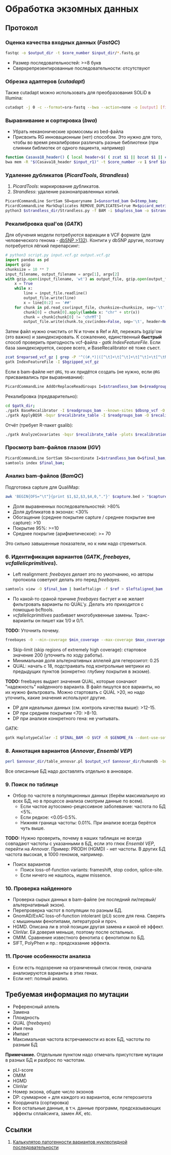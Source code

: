 # Обработка экзомных данных

## Протокол

### Оценка качества входных данных (*FastQC*)

```bash
fastqc -o $output_dir -t $core_number $input_dir/*.fastq.gz
```
* Размер последовательностей: >=8 букв
* Сверхрепрезентированные последовательности: отсутствуют

### Обрезка адаптеров (*cutadapt*)

Также cutadapt можно использовать для преобразования SOLiD в Illumina:

```bash
cutadapt -j 0 -c --format=sra-fastq --bwa --action=none -o [output] [file]
```

### Выравнивание и сортировка (*bwa*)

* Убрать неканонические хромосомы из bed-файла
* Присвоить RG инновационным (нет) способом.
Это нужно для того, чтобы во время рекалибровки различать разные библиотеки (при слиянии библиотек от одного пациента, например)

```bash
function Casava18_header() { local header=$( ( zcat $1 || bzcat $1 || cat $1 ) 2> /dev/null | head -n 1 ); local id=$(echo $header | head -n 1 | cut -f 1-4 -d":" | sed 's/@//' | sed 's/:/_/g'); local sm=$(echo $header | head -n 1 | grep -Eo "[ATGCN]+$"); echo "@RG\tID:"$id"\tSM:"$id"_"$sm"\tLB:"$id"_"$sm"\tPL:ILLUMINA" >&1; };
bwa mem -R "$(Casava18_header $input_r1)" -t $core_number -v 1 $ref $input_r1 $input_r2 | samtools view -O BAM -@ $core_number - > $unsorted_bam;
```

### Удаление дубликатов (*PicardTools*, *Strandless*)

1. *PicardTools*: маркирование дубликатов.
2. *Strandless*: удаление разнонаправленных копий.

```bash
PicardCommandLine SortSam SO=queryname I=$unsorted_bam O=$temp_bam;
PicardCommandLine MarkDuplicates REMOVE_DUPLICATES=true M=$picard_metrics_txt I=$temp_bam O=$dupless_bam && rm -f $temp_bam;
python3 $strandless_dir/Strandless.py -f BAM -i $dupless_bam -o $strandless_bam -m $strandless_metrics_txt;
```

### Рекалибровка qual'ов (*GATK*)

Для обучения модели потребуются вариации в VCF формате (для человеческого генома - [dbSNP >132](https://ftp.ncbi.nih.gov/snp/organisms/)).
Контиги у dbSNP другие, поэтому потребуется лёгкий перепарсинг:

```python
# python3 script.py input.vcf.gz output.vcf.gz
import pandas as pd
import gzip
chunksize = 10 ** 7
input_filename, output_filename = argv[1], argv[2]
with gzip.open(input_filename, 'wt') as output_file, gzip.open(output_filename, 'rt') as input_file:
	x = True
	while x: 
		line = input_file.readline()
		output_file.write(line)
		x = line[0:2] == '##'
	for chunk in pd.read_csv(input_file, chunksize=chunksize, sep='\t', header=None):
		chunk[0] = chunk[0].apply(lambda x: "chr" + str(x))
		chunk = chunk[chunk[0] != 'chrMT']
		output_file.write(chunk.to_csv(index=False, sep='\t', header=None))
```

Затем файл нужно очистить от N и точек в Ref и Alt, пережать bgzip'ом (это важно) и заиндексировать.
К сожалению, единственный **быстрый** способ проверить пригодность vcf-файла - *gatk IndexFeatureFile*.
Если база заиндексируется, скорее всего, и BaseRecalibrator её тоже съест.

```bash
zcat $reparsed_vcf_gz | grep -P '^((#.*)|([^\t]+\t[^\t]+\t[^\t]+\t[^\tN\.]+\t[^\tN\.]\t.*))$' | bgzip -c > $bgzipped_vcf_gz;
gatk IndexFeatureFile -I $bgzipped_vcf_gz
```

Если в bam-файле нет `@RG`, то их придётся создать (не нужно, если `@RG` присваивались при выравнивании):

```bash
PicardCommandLine AddOrReplaceReadGroups I=$strandless_bam O=$readgroups_bam RGID=4 RGLB=lib1 RGPL=illumina RGPU=unit1 RGSM=20
```

Рекалибровка (предварительно):

```bash
cd $gatk_dir;
./gatk BaseRecalibrator -I $readgroups_bam --known-sites $dbsnp_vcf -O $recalibrate_table -R $ref;
./gatk ApplyBQSR -bqsr $recalibrate_table -I $readgroups_bam -O $recalibrated_bam
```

Отчёт (требует R-пакет gsalib):

```bash
./gatk AnalyzeCovariates -bqsr $recalibrate_table -plots $recalibration_plots_pdf
```

### Просмотр bam-файлов глазом (*IGV*)

```bash
PicardCommandLine SortSam SO=coordinate I=$strandless_bam O=$final_bam;
samtools index $final_bam;
```

### Анализ bam-файлов (*BamQC*)

Подготовка capture для QualiMap:

```bash
awk 'BEGIN{OFS="\t"}{print $1,$2,$3,$4,0,"."}' $capture.bed > "$capture"_QualiMap.bed
```

* Доля выравненных последовательностей: >80%
* Доля дубликатов в экзонах: <30%
* Обогащение (среднее покрытие capture / среднее покрытие вне capture): >10
* Покрытие 95%: >=10
* Среднее покрытие (арифметическое): >= 70

Это сильно завышенные показатели, но к ним надо стремиться.

### 6. Идентификация вариантов (*GATK*, *freebayes*, *vcfallelicprimitives*).

* Left realignment: *freebayes* делает это по умолчанию, но авторы протокола советуют делать это перед *freebayes*. 

```bash
samtools view -O $final_bam | bamleftalign -f $ref > $leftaligned_bam
```

* По какой-то сраной причине *freebayes* бастует и не желает фильтровать варианты по QUAL'у.
Делать это приходится с помощью bcftools.
* *vcfallelicprimitives* разбивает многобуквенные замены.
Транс-варианты он пишет как 1/0 и 0/1.

**TODO:** Уточнить почему.

```bash
freebayes -0 --min-coverage $min_coverage --max-coverage $max_coverage -f $ref -t $exome_bed -b $leftaligned_bam | bcftools filter -i "QUAL > "$min_qual"" | vcflib vcfallelicprimitives > $vcf;
```

* Skip-limit (skip regions of extremely high coverage): стартовое значение 200 (уточнить по ходу работы).
* Минимальная доля альтернативных аллелей для гетерозигот: 0.25
* QUAL: начать с 18, подстраивать под контрольные метрики из предыдущих пунктов (конкретно: глубину покрытия в экзоме).

**TODO:** freebayes выдает значения QUAL, которые означают "надежность" найденного варианта. В файл пишутся все варианты, но их нужно фильтровать. Можно стартовать с QUAL >20, но надо уточнить, какие значения используют другие.

* DP для идеальных данных (см. контроль качества выше): >12-15.
* DP при среднем покрытим <70: >8-10.
* DP при анализе конкретного гена: не учитывать.

GATK:

```bash
gatk HaplotypeCaller -I $FINAL_BAM -O $VCF -R $GENOME_FA --dont-use-soft-clipped-bases=true
```

### 8. Аннотация вариантов (*Annovar*, *Ensembl VEP*)

```bash
perl $annovar_dir/table_annovar.pl $output_vcf $annovar_dir/humandb -buildver $genome_assembly -protocol knownGene,ensGene,refGene,abraom,AFR.sites.2015_08,ALL.sites.2015_08,AMR.sites.2015_08,ASN.sites.2012_04,avgwas_20150121,avsift,avsnp150,cadd13,cg69,clinvar_20190305,cosmic70,dann,dbnsfp35c,dbscsnv11,EAS.sites.2015_08,eigen,esp6500_all,EUR.sites.2015_08,exac03,fathmm,gene4denovo201907,gerp++,gme,gnomad211_genome,gwava,hrcr1,icgc21,intervar_20180118,kaviar_20150923,ljb26_all,mcap13,mitimpact24,MT_ensGene,nci60,popfreq_all_20150413,regsnpintron,revel,SAS.sites.2015_08,snp142 --operation g,g,g,f,f,f,f,f,f,f,f,f,f,f,f,f,f,f,f,f,f,f,f,f,f,f,f,f,f,f,f,f,f,f,f,f,f,f,f,f,f,f,f --remove --vcfinput --thread $threads;
```
Все описанные БД надо доставлять отдельно в анноваре.

### 9. Поиск по таблице

* Отбор по частоте в популяционных данных (берём максимальную из всех БД, но в процессе анализа смотрим данные по всем).
	* Если частое аутосомно-рецессивное заболевание: частота по БД <5%.
	* Если редкое: <0.05-0.5%. 
	* Нижняя граница частоты: 0.01%. При анализе всегда берётся чуть выше.

**TODO:** Нужно проверить, почему в наших таблицах не всегда совпадают частоты с указанными в БД, если это глюк *Ensembl VEP*, перейти на *Annovar*. Пример: PRODH (HGMD) - нет частоты. В других БД частота высокая, в 1000 геномов, например.

* Поиск вариантов
	* Поиск loss-of-function variants: frameshift, stop codon, splice-site.
	* Если ничего не нашлось, ищем missence.

### 10. Проверка найденного

* Проверка сырых данных в bam-файле (не последний ли/первый/альтернативный экзон).
* Перепроверка частот в популяции по разным БД.
* GnomAD/ExAC loss-of-function intolerant (pLI) score для гена. Сверять с мышиными фенотипами, литературой и проч.
* HGMD. Описана ли в этой позиции другая замена и какой её эффект.
* ClinVar. Ей доверия меньше, поэтому после остальных.
* OMIM. Сравнение известного фенотипа с фенотипом по БД.
* SIFT, PolyPhen и пр.: предсказание эффекта.

### 11. Прочие особенности анализа

* Если есть подозрение на ограниченный список генов, сначала анализируются варианты в этих генах.
* Если нет: полный анализ.

## Требуемая информация по мутации

* Референсный аллель
* Замена
* Плоидность
* QUAL (*freebayes*)
* Имя гена
* Импакт
* Максимальная частота встречаемости из всех БД, частоты по разным БД

**Примечание.** Отдельным пунктом надо отмечать присутствие мутации в разных БД и разброс по частотам.

* pLI-score
* OMIM
* HGMD
* ClinVar
* Номер экзона, общее число экзонов
* DP: суммарное + для каждого из вариантов, если гетерозигота
* Координата (сортировка)
* Все остальные данные, в т.ч. данные программ, предсказывающих эффекты сплайсинга, замен АК, etc.

## Ссылки

1. [Калькулятор патогенности вариантов нуклеотидной последовательности](http://calc.generesearch.ru/)
